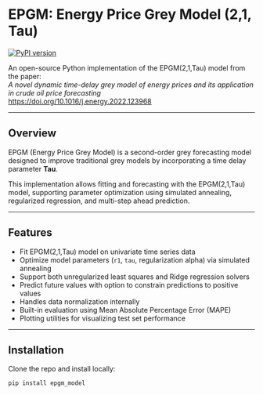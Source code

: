 # EPGM: Energy Price Grey Model (2,1, Tau)

[![PyPI version](https://img.shields.io/pypi/v/epgm_model.svg)](https://pypi.org/project/epgm_model/)

An open-source Python implementation of the EPGM(2,1,Tau) model from the paper:  
*A novel dynamic time-delay grey model of energy prices and its application in crude oil price forecasting*  
https://doi.org/10.1016/j.energy.2022.123968

---

## Overview

EPGM (Energy Price Grey Model) is a second-order grey forecasting model designed to improve traditional grey models by incorporating a time delay parameter **Tau**.

This implementation allows fitting and forecasting with the EPGM(2,1,Tau) model, supporting parameter optimization using simulated annealing, regularized regression, and multi-step ahead prediction.

---

## Features

- Fit EPGM(2,1,Tau) model on univariate time series data  
- Optimize model parameters (`r1`, `tau`, regularization alpha) via simulated annealing  
- Support both unregularized least squares and Ridge regression solvers  
- Predict future values with option to constrain predictions to positive values  
- Handles data normalization internally  
- Built-in evaluation using Mean Absolute Percentage Error (MAPE)  
- Plotting utilities for visualizing test set performance  

---

## Installation

Clone the repo and install locally:

```bash
pip install epgm_model
